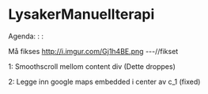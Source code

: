 LysakerManuellterapi
====================

Agenda: : :



Må fikses http://i.imgur.com/Gj1h4BE.png   ---//fikset

1: Smoothscroll mellom content div (Dette droppes)

2: Legge inn google maps embedded i center av c_1 (fixed)

